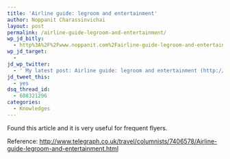 ```yaml
---
title: 'Airline guide: legroom and entertainment'
author: Noppanit Charassinvichai
layout: post
permalink: /airline-guide-legroom-and-entertainment/
wp_jd_bitly:
  - http%3A%2F%2Fwww.noppanit.com%2Fairline-guide-legroom-and-entertainment%2F
wp_jd_target:
  - 
jd_wp_twitter:
  - ' My latest post: Airline guide: legroom and entertainment (http://www.noppanit.com/airline-guide-legroom-and-entertainment/) http://www.noppanit.com/airline-guide-legroom-and-entertainment/ '
jd_tweet_this:
  - yes
dsq_thread_id:
  - 608321296
categories:
  - Knowledges
---
```

Found this article and it is very useful for frequent flyers.

Reference: <http://www.telegraph.co.uk/travel/columnists/7406578/Airline-guide-legroom-and-entertainment.html>